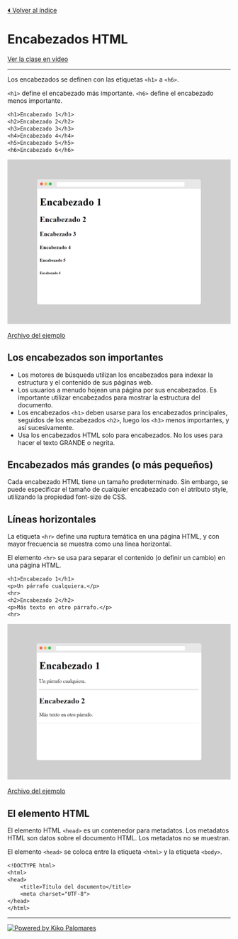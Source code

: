 [⏴ Volver al índice](../../README.md#índice-del-curso)

# Encabezados HTML

[Ver la clase en vídeo](https://kikopalomares.com/clases/como-hacer-encabezados-en-html)

_____

Los encabezados se definen con las etiquetas `<h1>` a `<h6>`.

`<h1>` define el encabezado más importante. `<h6>` define el encabezado menos importante.

    <h1>Encabezado 1</h1>
    <h2>Encabezado 2</h2>
    <h3>Encabezado 3</h3>
    <h4>Encabezado 4</h4>
    <h5>Encabezado 5</h5>
    <h6>Encabezado 6</h6>

![Ejemplo 1](../../img/1.5_ejemplo_1.png)

[Archivo del ejemplo](./1.5_ejemplo_1.html)

## Los encabezados son importantes

- Los motores de búsqueda utilizan los encabezados para indexar la estructura y el contenido de sus páginas web.
- Los usuarios a menudo hojean una página por sus encabezados. Es importante utilizar encabezados para mostrar la estructura del documento.
- Los encabezados `<h1>` deben usarse para los encabezados principales, seguidos de los encabezados `<h2>`, luego los `<h3>` menos importantes, y así sucesivamente.
- Usa los encabezados HTML solo para encabezados. No los uses para hacer el texto GRANDE o negrita.

## Encabezados más grandes (o más pequeños)

Cada encabezado HTML tiene un tamaño predeterminado. Sin embargo, se puede especificar el tamaño de cualquier encabezado con el atributo style, utilizando la propiedad font-size de CSS.

## Líneas horizontales

La etiqueta `<hr>` define una ruptura temática en una página HTML, y con mayor frecuencia se muestra como una línea horizontal.

El elemento `<hr>` se usa para separar el contenido (o definir un cambio) en una página HTML.

    <h1>Encabezado 1</h1>
    <p>Un párrafo cualquiera.</p>
    <hr>
    <h2>Encabezado 2</h2>
    <p>Más texto en otro párrafo.</p>
    <hr>

![Ejemplo 2](../../img/1.5_ejemplo_2.png)

[Archivo del ejemplo](./1.5_ejemplo_2.html)

## El elemento HTML <head>

El elemento HTML `<head>` es un contenedor para metadatos. Los metadatos HTML son datos sobre el documento HTML. Los metadatos no se muestran.

El elemento `<head>` se coloca entre la etiqueta `<html>` y la etiqueta `<body>`.

    <!DOCTYPE html>
    <html>
    <head>
        <title>Título del documento</title>
        <meta charset="UTF-8">
    </head>
    </html>

------------
[![Powered by Kiko Palomares](https://img.shields.io/badge/-Powered%20by%20Kiko%20Palomares-red)](https://kikopalomares.com/)